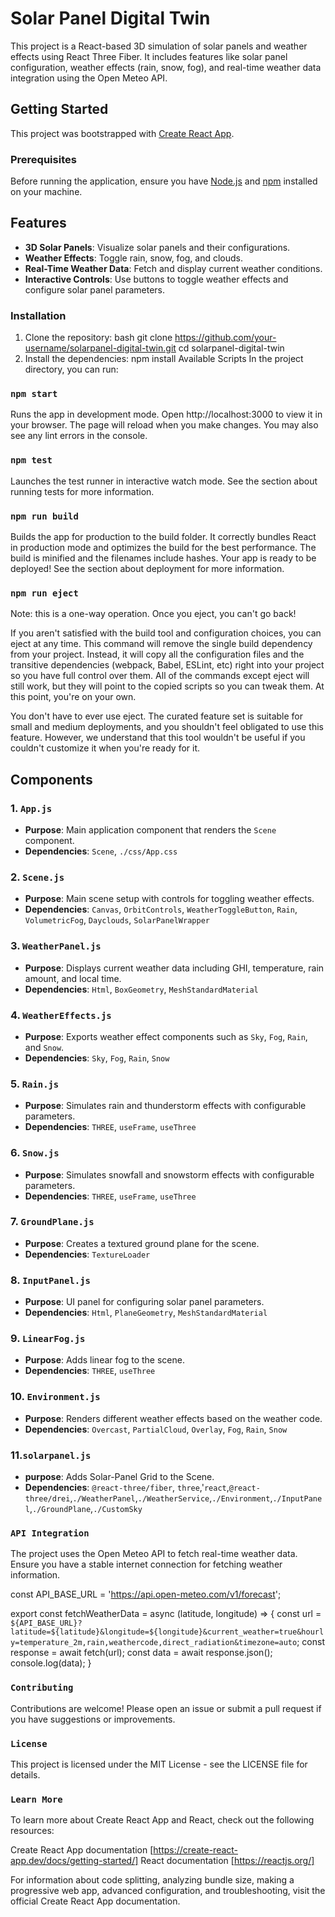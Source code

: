 # Solar Panel Digital Twin

This project is a React-based 3D simulation of solar panels and weather effects using React Three Fiber. It includes features like solar panel configuration, weather effects (rain, snow, fog), and real-time weather data integration using the Open Meteo API.

## Getting Started

This project was bootstrapped with [Create React App](https://github.com/facebook/create-react-app).

### Prerequisites

Before running the application, ensure you have [Node.js](https://nodejs.org/) and [npm](https://www.npmjs.com/) installed on your machine.


## Features

- **3D Solar Panels**: Visualize solar panels and their configurations.
- **Weather Effects**: Toggle rain, snow, fog, and clouds.
- **Real-Time Weather Data**: Fetch and display current weather conditions.
- **Interactive Controls**: Use buttons to toggle weather effects and configure solar panel parameters.

### Installation

1. Clone the repository:
   bash
   git clone https://github.com/your-username/solarpanel-digital-twin.git
   cd solarpanel-digital-twin
2. Install the dependencies:
    npm install
Available Scripts
In the project directory, you can run:

### `npm start`
Runs the app in development mode.
Open http://localhost:3000 to view it in your browser.
The page will reload when you make changes.
You may also see any lint errors in the console.

### `npm test`
Launches the test runner in interactive watch mode.
See the section about running tests for more information.

### `npm run build`
Builds the app for production to the build folder.
It correctly bundles React in production mode and optimizes the build for the best performance.
The build is minified and the filenames include hashes.
Your app is ready to be deployed!
See the section about deployment for more information.

### `npm run eject`
Note: this is a one-way operation. Once you eject, you can't go back!

If you aren't satisfied with the build tool and configuration choices, you can eject at any time. This command will remove the single build dependency from your project. Instead, it will copy all the configuration files and the transitive dependencies (webpack, Babel, ESLint, etc) right into your project so you have full control over them. All of the commands except eject will still work, but they will point to the copied scripts so you can tweak them. At this point, you're on your own.

You don't have to ever use eject. The curated feature set is suitable for small and medium deployments, and you shouldn't feel obligated to use this feature. However, we understand that this tool wouldn't be useful if you couldn't customize it when you're ready for it.



## Components

### 1. `App.js`

- **Purpose**: Main application component that renders the `Scene` component.
- **Dependencies**: `Scene`, `./css/App.css`


### 2. `Scene.js`

- **Purpose**: Main scene setup with controls for toggling weather effects.
- **Dependencies**: `Canvas`, `OrbitControls`, `WeatherToggleButton`, `Rain`, `VolumetricFog`, `Dayclouds`, `SolarPanelWrapper`


### 3. `WeatherPanel.js`

- **Purpose**: Displays current weather data including GHI, temperature, rain amount, and local time.
- **Dependencies**: `Html`, `BoxGeometry`, `MeshStandardMaterial`


### 4. `WeatherEffects.js`

- **Purpose**: Exports weather effect components such as `Sky`, `Fog`, `Rain`, and `Snow`.
- **Dependencies**: `Sky`, `Fog`, `Rain`, `Snow`


### 5. `Rain.js`

- **Purpose**: Simulates rain and thunderstorm effects with configurable parameters.
- **Dependencies**: `THREE`, `useFrame`, `useThree`


### 6. `Snow.js`

- **Purpose**: Simulates snowfall and snowstorm effects with configurable parameters.
- **Dependencies**: `THREE`, `useFrame`, `useThree`


### 7. `GroundPlane.js`

- **Purpose**: Creates a textured ground plane for the scene.
- **Dependencies**: `TextureLoader`


### 8. `InputPanel.js`

- **Purpose**: UI panel for configuring solar panel parameters.
- **Dependencies**: `Html`, `PlaneGeometry`, `MeshStandardMaterial`


### 9. `LinearFog.js`

- **Purpose**: Adds linear fog to the scene.
- **Dependencies**: `THREE`, `useThree`


### 10. `Environment.js`

- **Purpose**: Renders different weather effects based on the weather code.
- **Dependencies**: `Overcast`, `PartialCloud`, `Overlay`, `Fog`, `Rain`, `Snow`

### 11.`solarpanel.js`

- **purpose**: Adds Solar-Panel Grid to the Scene.
- **Dependencies**: `@react-three/fiber`, `three`,'`react`,`@react-three/drei`,`./WeatherPanel`,`./WeatherService`,`./Environment`,`./InputPanel`,`./GroundPlane`,`./CustomSky`


### `API Integration`
The project uses the Open Meteo API to fetch real-time weather data. Ensure you have a stable internet connection for fetching weather information.

const API_BASE_URL = 'https://api.open-meteo.com/v1/forecast';

export const fetchWeatherData = async (latitude, longitude) => {
    const url = `${API_BASE_URL}?latitude=${latitude}&longitude=${longitude}&current_weather=true&hourly=temperature_2m,rain,weathercode,direct_radiation&timezone=auto`;
    const response = await fetch(url);
    const data = await response.json();
    console.log(data);
}

### `Contributing`
Contributions are welcome! Please open an issue or submit a pull request if you have suggestions or improvements.

### `License`
This project is licensed under the MIT License - see the LICENSE file for details.

### `Learn More`
To learn more about Create React App and React, check out the following resources:

Create React App documentation [https://create-react-app.dev/docs/getting-started/] 
React documentation [https://reactjs.org/]

For information about code splitting, analyzing bundle size, making a progressive web app, advanced configuration, and troubleshooting, visit the official Create React App documentation.
